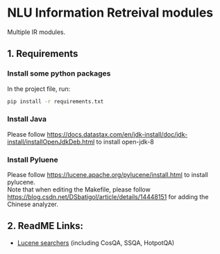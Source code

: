 # NLU Information Retreival modules
Multiple IR modules.

## 1. Requirements
### Install some python packages
In the project file, run:
```bash
pip install -r requirements.txt
```

### Install Java
Please follow https://docs.datastax.com/en/jdk-install/doc/jdk-install/installOpenJdkDeb.html to 
install open-jdk-8

### Install Pyluene
Please follow https://lucene.apache.org/pylucene/install.html to install pylucene.  
Note that when editing the Makefile, please follow https://blog.csdn.net/DSbatigol/article/details/14448151 for adding the Chinese analyzer.


## 2. ReadME Links:
- [Lucene searchers](nlu_IR/lucene_search) (including CosQA, SSQA, HotpotQA)
